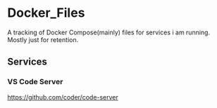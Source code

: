 # Docker_Files

A tracking of Docker Compose(mainly) files for services i am running. Mostly just for retention.


## Services

### VS Code Server
https://github.com/coder/code-server